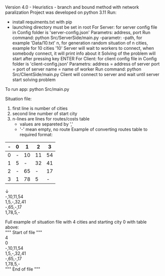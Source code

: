 Version 4.0 - Heuristics - branch and bound method with network paralization
Project was developed on python 3.11
Run:
- install requiments.txt with pip
- launching directory must be set in root
For Server:
    for server config file in Config folder is 'server-config.json'
        Parametrs:
            address, port
    Run command: python Src/ServerSide/main.py <parametr>
        -parametr:
            -path, for example 'Data/10.txt'
            n, for generation random situation of n cities, example for 10 cities '10'
        Server will wait to workers to connect, when somebody connect, it will print info about it
        Solving of the problem will start after pressing key ENTER
For Client:
    for client config file in Config folder is 'client-config.json'
    Parametrs:
        address = address of server
        port = port of server
        name = name of worker
    Run command: python Src/ClientSide/main.py
        Client will connect to server and wait until server start solving problem

To run app: python Src/main.py <parametr>

Situation file:
1. first line is number of cities
2. second line number of start city
3. n-lines are lines for routes/costs table
    - values are separeted by ',' 
    - '-' mean empty, no route
Example of converting routes table to required format:
 
| - | 0 | 1  | 2  | 3  |
|---|---|----|----|----|
| 0 | - | 10 | 11 | 54 |
| 1 | 5 | -  | 32 | 41 |
| 2 | - | 65 | -  | 17 |
| 3 | 1 | 78 | 5  | -  |

  ↓  
-,10,11,54  
1,5,-,32,41  
-,65,-,17  
1,78,5,-  

Full example of situation file with 4 cities and starting city 0 with table above:  
""" Start of file """  
4  
0  
-,10,11,54  
1,5,-,32,41  
-,65,-,17  
1,78,5,-  
""" End of file """